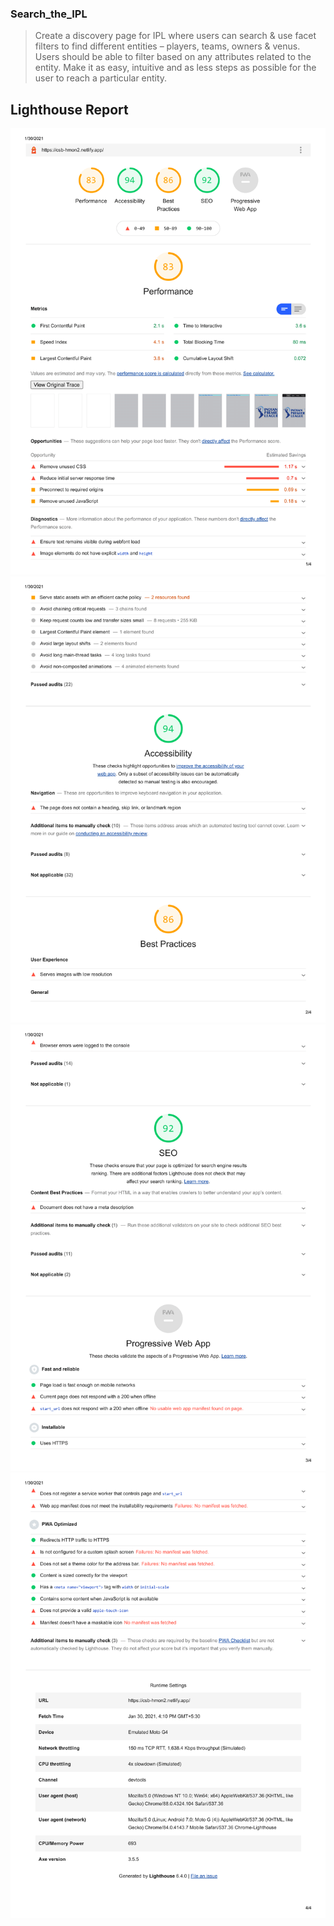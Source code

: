 ### Search_the_IPL

> Create a discovery page for IPL where users can search & use facet filters to find different entities – players, teams, owners & venus. Users should be able to filter based on  any attributes related to the entity. Make it as easy, intuitive and as less steps as possible for the user to reach a particular entity.

## Lighthouse Report

<img src="lighthouse_report-1.png" alt="lighthouse report">
<img src="lighthouse_report-2.png" alt="lighthouse report">
<img src="lighthouse_report-3.png" alt="lighthouse report">
<img src="lighthouse_report-4.png" alt="lighthouse report">

